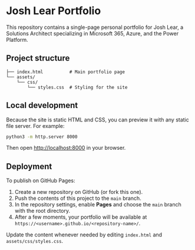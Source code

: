 # Josh Lear Portfolio

This repository contains a single-page personal portfolio for Josh Lear, a Solutions Architect specializing in Microsoft 365, Azure, and the Power Platform.

## Project structure

```
├── index.html          # Main portfolio page
└── assets/
    └── css/
        └── styles.css  # Styling for the site
```

## Local development

Because the site is static HTML and CSS, you can preview it with any static file server. For example:

```bash
python3 -m http.server 8000
```

Then open <http://localhost:8000> in your browser.

## Deployment

To publish on GitHub Pages:

1. Create a new repository on GitHub (or fork this one).
2. Push the contents of this project to the `main` branch.
3. In the repository settings, enable **Pages** and choose the `main` branch with the root directory.
4. After a few moments, your portfolio will be available at `https://<username>.github.io/<repository-name>/`.

Update the content whenever needed by editing `index.html` and `assets/css/styles.css`.
